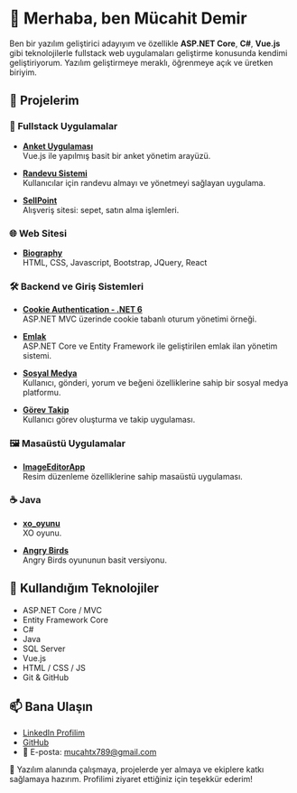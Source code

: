 # 👋 Merhaba, ben Mücahit Demir

Ben bir yazılım geliştirici adayıyım ve özellikle **ASP.NET Core**, **C#**, **Vue.js** gibi teknolojilerle fullstack web uygulamaları geliştirme konusunda kendimi geliştiriyorum. Yazılım geliştirmeye meraklı, öğrenmeye açık ve üretken biriyim.

## 🚀 Projelerim

### 🔧 Fullstack Uygulamalar
- **[Anket Uygulaması](https://github.com/mucahtx789/ankett)**  
  Vue.js ile yapılmış basit bir anket yönetim arayüzü.

- **[Randevu Sistemi](https://github.com/mucahtx789/Randevu)**  
  Kullanıcılar için randevu almayı ve yönetmeyi sağlayan uygulama.

- **[SellPoint](https://github.com/mucahtx789/SellPoint)**  
  Alışveriş sitesi: sepet, satın alma işlemleri.

### 🌐 Web Sitesi
- **[Biography](https://github.com/mucahtx789/Biography)**  
  HTML, CSS, Javascript, Bootstrap, JQuery, React

### 🛠️ Backend ve Giriş Sistemleri
- **[Cookie Authentication - .NET 6](https://github.com/mucahtx789/ASPNET-MVC-NET6--Cookie-Auth-2)**  
  ASP.NET MVC üzerinde cookie tabanlı oturum yönetimi örneği.

- **[Emlak](https://github.com/mucahtx789/Emlak)**  
  ASP.NET Core ve Entity Framework ile geliştirilen emlak ilan yönetim sistemi.

- **[Sosyal Medya](https://github.com/mucahtx789/sosyalMedya)**  
  Kullanıcı, gönderi, yorum ve beğeni özelliklerine sahip bir sosyal medya platformu.

- **[Görev Takip](https://github.com/mucahtx789/TaskTracker)**  
  Kullanıcı görev oluşturma ve takip uygulaması.

### 🖼️ Masaüstü Uygulamalar
- **[ImageEditorApp](https://github.com/mucahtx789/ImageEditorApp)**  
  Resim düzenleme özelliklerine sahip masaüstü uygulaması.

### ☕ Java
- **[xo_oyunu](https://github.com/mucahtx789/xo_oyunu)**  
  XO oyunu.

- **[Angry Birds](https://github.com/mucahtx789/angry_birds)**  
  Angry Birds oyununun basit versiyonu.

## 🧰 Kullandığım Teknolojiler
- ASP.NET Core / MVC
- Entity Framework Core
- C#
- Java
- SQL Server
- Vue.js
- HTML / CSS / JS
- Git & GitHub

## 📫 Bana Ulaşın
- [LinkedIn Profilim](https://www.linkedin.com/in/mücahit-demir-a68508202/)
- [GitHub](https://github.com/mucahtx789)
- 📧 E-posta: [mucahtx789@gmail.com](mailto:mucahtx789@gmail.com)

🎯 Yazılım alanında çalışmaya, projelerde yer almaya ve ekiplere katkı sağlamaya hazırım. Profilimi ziyaret ettiğiniz için teşekkür ederim!
